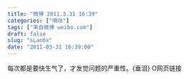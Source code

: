 ```yaml
---
title: "微博 2011.3.31 16:39"
categories: ["嘀咕"]
tags: ["来自微博 weibo.com"]
draft: false
slug: "sLan6x"
date: "2011-03-31 16:39:00"
---
```


<p>每次都是要快生气了，才发觉问题的严重性。{垂泪} O网页链接 ​​​​</p>
